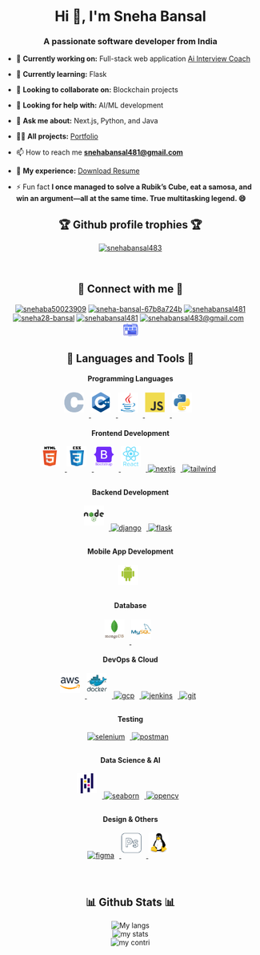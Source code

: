 <h1 align="center">Hi 👋, I'm Sneha Bansal</h1>
<h3 align="center">A passionate software developer from India</h3>

<!--<p align="left"> <img src="https://komarev.com/ghpvc/?username=snehabansal483&label=Profile%20views&color=0e75b6&style=flat" alt="snehabansal483" /> </p> -->

<!--<p align="left"> <a href="https://twitter.com/snehaba50023909" target="blank"><img src="https://img.shields.io/twitter/follow/snehaba50023909?logo=twitter&style=for-the-badge" alt="snehaba50023909" /></a> </p>-->

- 🔭 **Currently working on:** Full-stack web application [Ai Interview Coach](https://github.com/snehabansal483/frontend-repo/) 

- 🌱 **Currently learning:** Flask  

- 👯 **Looking to collaborate on:** Blockchain projects 

- 🤝 **Looking for help with:** AI/ML development

- 💬 **Ask me about:** Next.js, Python, and Java  

- 👨‍💻 **All projects:** [Portfolio](https://snehabansal483.github.io/)  

<!--- 📝 I post articles on my [blog](https://blog-iota-lac-71.vercel.app/)-->

- 📫 How to reach me **snehabansal481@gmail.com**

- 📄 **My experience:** [Download Resume](https://github.com/snehabansal483/snehabansal483.github.io/tree/main/docs/Resume)  

- ⚡ Fun fact **I once managed to solve a Rubik’s Cube, eat a samosa, and win an argument—all at the same time. True multitasking legend. 😄**
  <br>
<h2 align="center">🏆 Github profile trophies 🏆</h2>
<p align="center"> 
  <a href="https://github.com/ryo-ma/github-profile-trophy">
    <img src="https://github-profile-trophy.vercel.app/?username=snehabansal483&margin-w=15&margin-h=15&column=4" alt="snehabansal483" />
  </a> 
</p>
<br>
<!--
<h2 align="center">🔗 Connect with me 🔗</h2>
<p align="center">
  <a href="https://www.linkedin.com/in/sneha-bansal-946a01252/" target="blank">
    <img align="center" src="https://img.shields.io/badge/LinkedIn-blue?style=for-the-badge&logo=linkedin&logoColor=white" alt="Sneha Bansal LinkedIn"/>
  </a>
  <a href="https://twitter.com/snehaba50023909" target="blank">
    <img align="center" src="https://img.shields.io/badge/Twitter-1DA1F2?style=for-the-badge&logo=twitter&logoColor=white" alt="Sneha Bansal Twitter"/>
  </a>
  <a href="mailto:snehabansal481@gmail.com">
    <img align="center" src="https://img.shields.io/badge/Gmail-D14836?style=for-the-badge&logo=gmail&logoColor=white" alt="Sneha Bansal Gmail"/>
  </a>
  <a href="https://snehabansal483.github.io/" target="blank">
    <img align="center" src="https://img.shields.io/badge/Portfolio-121013?style=for-the-badge&logo=github&logoColor=white" alt="Sneha Bansal Portfolio"/>
  </a>
</p>
-->

<h2 align="center">🔗 Connect with me 🔗</h2>
<p align="center">
<a href="https://twitter.com/snehaba50023909" target="blank"><img align="center" src="https://raw.githubusercontent.com/rahuldkjain/github-profile-readme-generator/master/src/images/icons/Social/twitter.svg" alt="snehaba50023909" height="30" width="40" /></a>
<a href="https://linkedin.com/in/sneha-bansal-67b8a724b" target="blank"><img align="center" src="https://raw.githubusercontent.com/rahuldkjain/github-profile-readme-generator/master/src/images/icons/Social/linked-in-alt.svg" alt="sneha-bansal-67b8a724b" height="30" width="40" /></a>
<a href="https://www.hackerrank.com/snehabansal481" target="blank"><img align="center" src="https://raw.githubusercontent.com/rahuldkjain/github-profile-readme-generator/master/src/images/icons/Social/hackerrank.svg" alt="snehabansal481" height="30" width="40" /></a>
<a href="https://www.leetcode.com/sneha28-bansal" target="blank"><img align="center" src="https://raw.githubusercontent.com/rahuldkjain/github-profile-readme-generator/master/src/images/icons/Social/leet-code.svg" alt="sneha28-bansal" height="30" width="40" /></a>
<a href="https://www.hackerearth.com/@snehabansal481/" target="blank"><img align="center" src="https://raw.githubusercontent.com/rahuldkjain/github-profile-readme-generator/master/src/images/icons/Social/hackerearth.svg" alt="snehabansal481" height="30" width="40" /></a>
<a href="mailto:snehabansal483@gmail.com" target="blank"><img align="center" src="https://upload.wikimedia.org/wikipedia/commons/7/7e/Gmail_icon_%282020%29.svg" alt="snehabansal483@gmail.com" height="30" width="35" /></a> &nbsp
<a href="https://snehabansal483.github.io/" target="blank"><img align="center" src="https://github.com/snehabansal483/snehabansal483.github.io/blob/main/docs/image/portfolio.png" alt="Portfolio Website" height="30" width="32" /></a>
  <br>
<h2 align="center">🧠 Languages and Tools 🧠</h2>

<h4 align="center">Programming Languages</h4>
<p align="center" style="margin-bottom: 15px;">
  <a href="https://www.cprogramming.com/" target="_blank" rel="noreferrer"> <img src="https://raw.githubusercontent.com/devicons/devicon/master/icons/c/c-original.svg" alt="c" width="40" height="40" style="margin-right: 10px; margin-bottom: 10px;"/> </a>
  <a href="https://www.w3schools.com/cpp/" target="_blank" rel="noreferrer"> <img src="https://raw.githubusercontent.com/devicons/devicon/master/icons/cplusplus/cplusplus-original.svg" alt="cplusplus" width="40" height="40" style="margin-right: 10px; margin-bottom: 10px;"/> </a>
  <a href="https://www.java.com" target="_blank" rel="noreferrer"> <img src="https://raw.githubusercontent.com/devicons/devicon/master/icons/java/java-original.svg" alt="java" width="40" height="40" style="margin-right: 10px; margin-bottom: 10px;"/> </a>
  <a href="https://developer.mozilla.org/en-US/docs/Web/JavaScript" target="_blank" rel="noreferrer"> <img src="https://raw.githubusercontent.com/devicons/devicon/master/icons/javascript/javascript-original.svg" alt="javascript" width="40" height="40" style="margin-right: 10px; margin-bottom: 10px;"/> </a>
  <a href="https://www.python.org" target="_blank" rel="noreferrer"> <img src="https://raw.githubusercontent.com/devicons/devicon/master/icons/python/python-original.svg" alt="python" width="40" height="40" style="margin-right: 10px; margin-bottom: 10px;"/> </a>
</p>

<h4 align="center">Frontend Development</h4>
<p align="center" style="margin-bottom: 15px;">
  <a href="https://www.w3.org/html/" target="_blank" rel="noreferrer"> <img src="https://raw.githubusercontent.com/devicons/devicon/master/icons/html5/html5-original-wordmark.svg" alt="html5" width="40" height="40" style="margin-right: 10px; margin-bottom: 10px;"/> </a>
  <a href="https://www.w3schools.com/css/" target="_blank" rel="noreferrer"> <img src="https://raw.githubusercontent.com/devicons/devicon/master/icons/css3/css3-original-wordmark.svg" alt="css3" width="40" height="40" style="margin-right: 10px; margin-bottom: 10px;"/> </a>
  <a href="https://getbootstrap.com" target="_blank" rel="noreferrer"> <img src="https://raw.githubusercontent.com/devicons/devicon/master/icons/bootstrap/bootstrap-plain-wordmark.svg" alt="bootstrap" width="40" height="40" style="margin-right: 10px; margin-bottom: 10px;"/> </a>
  <a href="https://reactjs.org/" target="_blank" rel="noreferrer"> <img src="https://raw.githubusercontent.com/devicons/devicon/master/icons/react/react-original-wordmark.svg" alt="react" width="40" height="40" style="margin-right: 10px; margin-bottom: 10px;"/> </a>
  <a href="https://nextjs.org/" target="_blank" rel="noreferrer"> <img src="https://cdn.worldvectorlogo.com/logos/nextjs-2.svg" alt="nextjs" width="40" height="40" style="margin-right: 10px; margin-bottom: 10px;"/> </a>
  <a href="https://tailwindcss.com/" target="_blank" rel="noreferrer"> <img src="https://www.vectorlogo.zone/logos/tailwindcss/tailwindcss-icon.svg" alt="tailwind" width="40" height="40" style="margin-right: 10px; margin-bottom: 10px;"/> </a>
</p>

<h4 align="center">Backend Development</h4>
<p align="center" style="margin-bottom: 15px;">
  <a href="https://nodejs.org" target="_blank" rel="noreferrer"> <img src="https://raw.githubusercontent.com/devicons/devicon/master/icons/nodejs/nodejs-original-wordmark.svg" alt="nodejs" width="40" height="40" style="margin-right: 10px; margin-bottom: 10px;"/> </a>
  <a href="https://www.djangoproject.com/" target="_blank" rel="noreferrer"> <img src="https://cdn.worldvectorlogo.com/logos/django.svg" alt="django" width="40" height="40" style="margin-right: 10px; margin-bottom: 10px;"/> </a>
  <a href="https://flask.palletsprojects.com/" target="_blank" rel="noreferrer"> <img src="https://www.vectorlogo.zone/logos/palletsprojects_flask/palletsprojects_flask-icon.svg" alt="flask" width="40" height="40" style="margin-right: 10px; margin-bottom: 10px;"/> </a>
</p>

<h4 align="center">Mobile App Development</h4>
<p align="center" style="margin-bottom: 15px;">
  <a href="https://developer.android.com" target="_blank" rel="noreferrer"> <img src="https://raw.githubusercontent.com/devicons/devicon/master/icons/android/android-original-wordmark.svg" alt="android" width="40" height="40" style="margin-right: 10px; margin-bottom: 10px;"/> </a>
</p>

<h4 align="center">Database</h4>
<p align="center" style="margin-bottom: 15px;">
  <a href="https://www.mongodb.com/" target="_blank" rel="noreferrer"> <img src="https://raw.githubusercontent.com/devicons/devicon/master/icons/mongodb/mongodb-original-wordmark.svg" alt="mongodb" width="40" height="40" style="margin-right: 10px; margin-bottom: 10px;"/> </a>
  <a href="https://www.mysql.com/" target="_blank" rel="noreferrer"> <img src="https://raw.githubusercontent.com/devicons/devicon/master/icons/mysql/mysql-original-wordmark.svg" alt="mysql" width="40" height="40" style="margin-right: 10px; margin-bottom: 10px;"/> </a>
</p>

<h4 align="center">DevOps & Cloud</h4>
<p align="center" style="margin-bottom: 15px;">
  <a href="https://aws.amazon.com" target="_blank" rel="noreferrer"> <img src="https://raw.githubusercontent.com/devicons/devicon/master/icons/amazonwebservices/amazonwebservices-original-wordmark.svg" alt="aws" width="40" height="40" style="margin-right: 10px; margin-bottom: 10px;"/> </a>
  <a href="https://www.docker.com/" target="_blank" rel="noreferrer"> <img src="https://raw.githubusercontent.com/devicons/devicon/master/icons/docker/docker-original-wordmark.svg" alt="docker" width="40" height="40" style="margin-right: 10px; margin-bottom: 10px;"/> </a>
  <a href="https://cloud.google.com" target="_blank" rel="noreferrer"> <img src="https://www.vectorlogo.zone/logos/google_cloud/google_cloud-icon.svg" alt="gcp" width="40" height="40" style="margin-right: 10px; margin-bottom: 10px;"/> </a>
  <a href="https://www.jenkins.io" target="_blank" rel="noreferrer"> <img src="https://www.vectorlogo.zone/logos/jenkins/jenkins-icon.svg" alt="jenkins" width="40" height="40" style="margin-right: 10px; margin-bottom: 10px;"/> </a>
  <a href="https://git-scm.com/" target="_blank" rel="noreferrer"> <img src="https://www.vectorlogo.zone/logos/git-scm/git-scm-icon.svg" alt="git" width="40" height="40" style="margin-right: 10px; margin-bottom: 10px;"/> </a>
</p>

<h4 align="center">Testing</h4>
<p align="center" style="margin-bottom: 15px;">
  <a href="https://www.selenium.dev" target="_blank" rel="noreferrer"> <img src="https://raw.githubusercontent.com/detain/svg-logos/780f25886640cef088af994181646db2f6b1a3f8/svg/selenium-logo.svg" alt="selenium" width="40" height="40" style="margin-right: 10px; margin-bottom: 10px;"/> </a>
  <a href="https://postman.com" target="_blank" rel="noreferrer"> <img src="https://www.vectorlogo.zone/logos/getpostman/getpostman-icon.svg" alt="postman" width="40" height="40" style="margin-right: 10px; margin-bottom: 10px;"/> </a>
</p>

<h4 align="center">Data Science & AI</h4>
<p align="center" style="margin-bottom: 15px;">
  <a href="https://pandas.pydata.org/" target="_blank" rel="noreferrer"> <img src="https://raw.githubusercontent.com/devicons/devicon/2ae2a900d2f041da66e950e4d48052658d850630/icons/pandas/pandas-original.svg" alt="pandas" width="40" height="40" style="margin-right: 10px; margin-bottom: 10px;"/> </a>
  <a href="https://seaborn.pydata.org/" target="_blank" rel="noreferrer"> <img src="https://seaborn.pydata.org/_images/logo-mark-lightbg.svg" alt="seaborn" width="40" height="40" style="margin-right: 10px; margin-bottom: 10px;"/> </a>
  <a href="https://opencv.org/" target="_blank" rel="noreferrer"> <img src="https://www.vectorlogo.zone/logos/opencv/opencv-icon.svg" alt="opencv" width="40" height="40" style="margin-right: 10px; margin-bottom: 10px;"/> </a>
</p>

<h4 align="center">Design & Others</h4>
<p align="center" style="margin-bottom: 15px;">
  <a href="https://www.figma.com/" target="_blank" rel="noreferrer"> <img src="https://www.vectorlogo.zone/logos/figma/figma-icon.svg" alt="figma" width="40" height="40" style="margin-right: 10px; margin-bottom: 10px;"/> </a>
  <a href="https://www.photoshop.com/en" target="_blank" rel="noreferrer"> <img src="https://raw.githubusercontent.com/devicons/devicon/master/icons/photoshop/photoshop-line.svg" alt="photoshop" width="40" height="40" style="margin-right: 10px; margin-bottom: 10px;"/> </a>
  <a href="https://www.linux.org/" target="_blank" rel="noreferrer"> <img src="https://raw.githubusercontent.com/devicons/devicon/master/icons/linux/linux-original.svg" alt="linux" width="40" height="40" style="margin-right: 10px; margin-bottom: 10px;"/> </a>
</p>
  <br>
<h2 align="center">📊 Github Stats 📊</h2>
<div align="center">
  
 
  <img src="https://github-readme-stats.vercel.app/api/top-langs?username=snehabansal483&show_icons=true&title_color=d0b425&text_color=ee7e17&bg_color=2d2525&locale=en&layout=compact" alt="My langs" />
  
  <br/>
  
 
  <img src="https://github-readme-stats.vercel.app/api?username=snehabansal483&show_icons=true&title_color=cc9724&text_color=ea6d1a&bg_color=2a292e&locale=en" alt="my stats" />
  
  <br/>
  
 
  <img src="https://github-readme-streak-stats.herokuapp.com/?user=snehabansal483&theme=dark" alt="my contri" />
  
</div>
